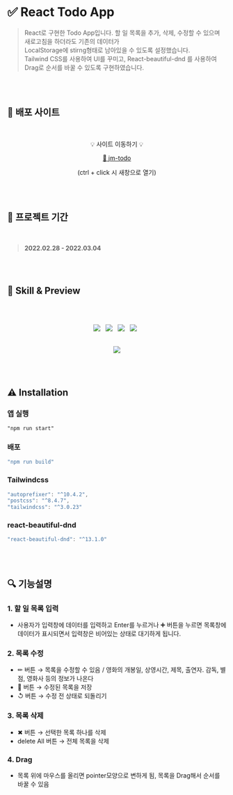 # ✅ React Todo App
> React로 구현한 Todo App입니다.
할 일 목록을 추가, 삭제, 수정할 수 있으며 새로고침을 하더라도 기존의 데이터가<br/> LocalStorage에 stirng형태로 남아있을 수 있도록 설정했습니다.<br/>
Tailwind CSS를 사용하여 UI를 꾸미고, React-beautiful-dnd 를 사용하여 Drag로 순서를 바꿀 수 있도록 구현하였습니다.

<br/>
<br/>



## 📌 배포 사이트
<div align="center">   
<br/>    
    
💡 사이트 이동하기 💡  
  

[🔗 jm-todo](https://jm-todo.netlify.app/)
 
(ctrl + click 시 새창으로 열기)
  
</div>

<br/>
<br/>


## 📅 프로젝트 기간
<br/>    

> **2022.02.28 - 2022.03.04**

<br/>
<br/>

## 📝 Skill & Preview
<br/>
<br/>
<p align="center">
<img src="https://img.shields.io/badge/React-61DAFB?style=flat-square&logo=React&logoColor=white"/> &nbsp
<img src="https://img.shields.io/badge/Tailwind CSS-06B6D4?style=flat-square&logo=Tailwind CSS&logoColor=white"/> &nbsp 
<img src="https://img.shields.io/badge/Netlify-00C7B7?style=flat-square&logo=Netlify&logoColor=white"/> &nbsp 
<img src="https://img.shields.io/badge/React beautiful dnd-14CC80?style=flat-square&logo=Bitdefender&logoColor=white"/> &nbsp 
<br/>
<br/>
<p align="center">
<img src="https://user-images.githubusercontent.com/82005305/156791554-2a6b9232-251c-46d9-b93a-7dfe158be7ba.gif">
</p> 


<br/>
<br/>

## ⚠ Installation

### **앱 실행**

```
"npm run start"
```

### **배포**

```jsx
"npm run build"
```

### Tailwindcss

```jsx
"autoprefixer": "^10.4.2",
"postcss": "^8.4.7",
"tailwindcss": "^3.0.23"
```

### react-beautiful-dnd

```jsx
"react-beautiful-dnd": "^13.1.0"
```



<br/>
<br/>

## 🔍 기능설명

### 1. 할 일 목록 입력

- 사용자가 입력창에 데이터를 입력하고 Enter를 누르거나 ➕ 버튼을 누르면 목록창에 데이터가 표시되면서 입력창은 비어있는 상태로 대기하게 됩니다.

### 2. 목록 수정

- ✏ 버튼 → 목록을 수정할 수 있음 / 영화의 개봉일, 상영시간, 제목, 출연자. 감독, 별점, 영화사 등의 정보가 나온다
- 💾 버튼 → 수정된 목록을 저장
- ↺ 버튼 → 수정 전 상태로 되돌리기
 

### 3. 목록 삭제

- ✖ 버튼 → 선택한 목록 하나를 삭제
- delete All 버튼 → 전체 목록을 삭제 

### 4. Drag

- 목록 위에 마우스를 올리면 pointer모양으로 변하게 됨, 목록을 Drag해서 순서를 바꿀 수 있음
